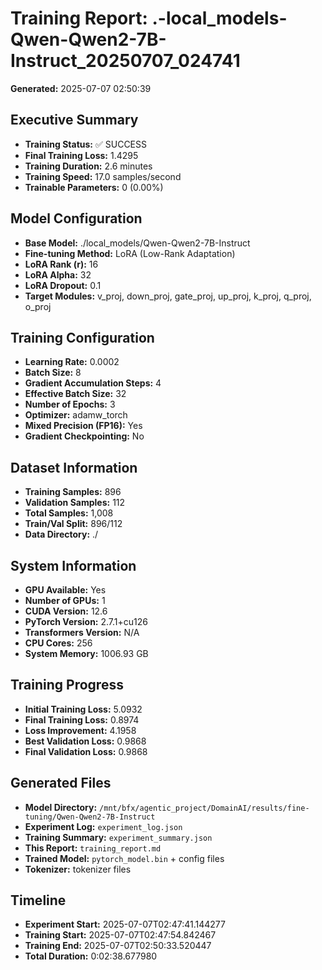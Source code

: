 # Training Report: .-local_models-Qwen-Qwen2-7B-Instruct_20250707_024741

**Generated:** 2025-07-07 02:50:39

## Executive Summary
- **Training Status:** ✅ SUCCESS
- **Final Training Loss:** 1.4295
- **Training Duration:** 2.6 minutes
- **Training Speed:** 17.0 samples/second
- **Trainable Parameters:** 0 (0.00%)

## Model Configuration
- **Base Model:** ./local_models/Qwen-Qwen2-7B-Instruct
- **Fine-tuning Method:** LoRA (Low-Rank Adaptation)
- **LoRA Rank (r):** 16
- **LoRA Alpha:** 32
- **LoRA Dropout:** 0.1
- **Target Modules:** v_proj, down_proj, gate_proj, up_proj, k_proj, q_proj, o_proj

## Training Configuration
- **Learning Rate:** 0.0002
- **Batch Size:** 8
- **Gradient Accumulation Steps:** 4
- **Effective Batch Size:** 32
- **Number of Epochs:** 3
- **Optimizer:** adamw_torch
- **Mixed Precision (FP16):** Yes
- **Gradient Checkpointing:** No

## Dataset Information
- **Training Samples:** 896
- **Validation Samples:** 112
- **Total Samples:** 1,008
- **Train/Val Split:** 896/112
- **Data Directory:** ./

## System Information
- **GPU Available:** Yes
- **Number of GPUs:** 1
- **CUDA Version:** 12.6
- **PyTorch Version:** 2.7.1+cu126
- **Transformers Version:** N/A
- **CPU Cores:** 256
- **System Memory:** 1006.93 GB

## Training Progress
- **Initial Training Loss:** 5.0932
- **Final Training Loss:** 0.8974
- **Loss Improvement:** 4.1958
- **Best Validation Loss:** 0.9868
- **Final Validation Loss:** 0.9868

## Generated Files
- **Model Directory:** `/mnt/bfx/agentic_project/DomainAI/results/fine-tuning/Qwen-Qwen2-7B-Instruct`
- **Experiment Log:** `experiment_log.json`
- **Training Summary:** `experiment_summary.json`
- **This Report:** `training_report.md`
- **Trained Model:** `pytorch_model.bin` + config files
- **Tokenizer:** tokenizer files

## Timeline
- **Experiment Start:** 2025-07-07T02:47:41.144277
- **Training Start:** 2025-07-07T02:47:54.842467
- **Training End:** 2025-07-07T02:50:33.520447
- **Total Duration:** 0:02:38.677980
